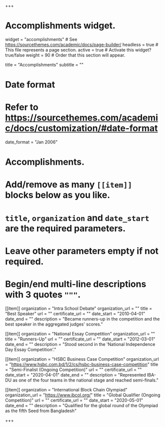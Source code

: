 +++
# Accomplishments widget.
widget = "accomplishments"  # See https://sourcethemes.com/academic/docs/page-builder/
headless = true  # This file represents a page section.
active = true  # Activate this widget? true/false
weight = 90  # Order that this section will appear.

title = "Accomplish&shy;ments"
subtitle = ""

# Date format
#   Refer to https://sourcethemes.com/academic/docs/customization/#date-format
date_format = "Jan 2006"

# Accomplishments.
#   Add/remove as many `[[item]]` blocks below as you like.
#   `title`, `organization` and `date_start` are the required parameters.
#   Leave other parameters empty if not required.
#   Begin/end multi-line descriptions with 3 quotes `"""`.

[[item]]
  organization = "Intra School Debate"
  organization_url = ""
  title = "Best Speaker"
  url = ""
  certificate_url = ""
  date_start = "2010-04-01"
  date_end = ""
  description = "Became runners-up in the competition and the best speaker in the aggregated judges' scores."

[[item]]
  organization = "National Essay Competition"
  organization_url = ""
  title = "Runners-Up"
  url = ""
  certificate_url = ""
  date_start = "2012-03-01"
  date_end = ""
  description = "Stood second in the 'National Independence Day Essay Competition'."
  
[[item]]
  organization = "HSBC Business Case Competition"
  organization_url = "https://www.hsbc.com.bd/1/2/cs/hsbc-business-case-competition"
  title = "Semi-Finalist (Ongoing Competition)"
  url = ""
  certificate_url = ""
  date_start = "2020-04-01"
  date_end = ""
  description = "Represented IBA-DU as one of the four teams in the national stage and reached semi-finals."

[[item]]
  organization = "International Block Chain Olympiad"
  organization_url = "https://www.ibcol.org/"
  title = "Global Qualifier (Ongoing Competition)"
  url = ""
  certificate_url = ""
  date_start = "2020-05-01"
  date_end = ""
  description = "Qualified for the global round of the Olympiad as the fifth Seed from Bangladesh"

+++

